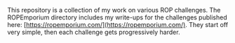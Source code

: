 This repository is a collection of my work on various ROP challenges.
The ROPEmporium directory includes my write-ups for the challenges published here: [https://ropemporium.com/](https://ropemporium.com/). They start off very simple, then each challenge gets progressively harder.
